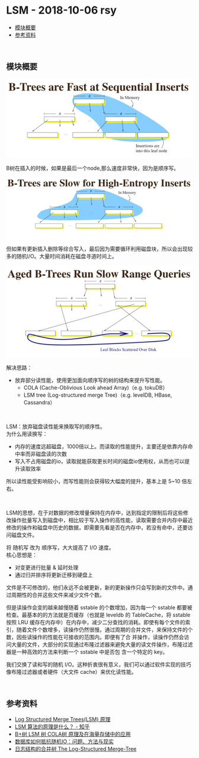 # LSM - 2018-10-06 rsy

- [模块概要](#module_in_brief)
- [参考资料](#reference)


&nbsp;   
<a id="module_in_brief"></a>
## 模块概要

![](assets/LSM_Btree_sequential_insert_10_06.png)

B树在插入的时候，如果是最后一个node,那么速度非常快，因为是顺序写。

![](assets/LSM_Btree_random_insert_10_06.png)

但如果有更新插入删除等综合写入，最后因为需要循环利用磁盘块，所以会出现较多的随机I/O。大量时间消耗在磁盘寻道时间上。

![](assets/LSM_Btree_ranged_query_10_06.png)

解决思路：

- 放弃部分读性能，使用更加面向顺序写的树的结构来提升写性能。
  - COLA (Cache-Oblivious Look ahead Array)（e.g. tokuDB）
  - LSM tree (Log-structured merge Tree)（e.g. levelDB, HBase, Cassandra）


&nbsp;   


LSM：放弃磁盘读性能来换取写的顺序性。   
为什么用读换写：

- 内存的速度远超磁盘，1000倍以上。而读取的性能提升，主要还是依靠内存命中率而非磁盘读的次数
- 写入不占用磁盘的io，读取就能获取更长时间的磁盘io使用权，从而也可以提升读取效率

所以读性能受影响较小，而写性能则会获得较大幅度的提升，基本上是 5~10 倍左右。


&nbsp;   


LSM的思想，在于对数据的修改增量保持在内存中，达到指定的限制后将这些修改操作批量写入到磁盘中，相比较于写入操作的高性能，读取需要合并内存中最近修改的操作和磁盘中历史的数据，即需要先看是否在内存中，若没有命中，还要访问磁盘文件。

将 随机写 改为 顺序写，大大提高了 I/O 速度。   
核心思想是：

- 对变更进行批量 & 延时处理
- 通过归并排序将更新迁移到硬盘上

文件是不可修改的，他们永远不会被更新，新的更新操作只会写到新的文件中。通过周期性的合并这些文件来减少文件个数。   

但是读操作会变的越来越慢随着 sstable 的个数增加，因为每一个 sstable 都要被检查。最基本的的方法就是页缓存（也就是 leveldb 的 TableCache，将 sstable 按照 LRU 缓存在内存中）在内存中，减少二分查找的消耗。即使有每个文件的索引，随着文件个数增多，读操作仍然很慢。通过周期的合并文件，来保持文件的个数，因些读操作的性能在可接收的范围内。即便有了合 并操作，读操作仍然会访问大量的文件，大部分的实现通过布隆过滤器来避免大量的读文件操作，布隆过滤器是一种高效的方法来判断一个 sstable 中是否包 含一个特定的 key。

我们交换了读和写的随机 I/O。这种折衷很有意义，我们可以通过软件实现的技巧像布隆过滤器或者硬件（大文件 cache）来优化读性能。


&nbsp;   
<a id="reference"></a>
## 参考资料

- [Log Structured Merge Trees(LSM) 原理](http://www.open-open.com/lib/view/open1424916275249.html)
- [LSM 算法的原理是什么？ - 知乎](https://www.zhihu.com/question/19887265)
- [B+树 LSM 树 COLA树 原理及在海量存储中的应用](https://blog.csdn.net/anderscloud/article/details/7181085)
- [数据库如何抵抗随机IO：问题、方法与现实](http://wangyuanzju.blog.163.com/blog/static/13029201132154010987)
- [日志结构的合并树 The Log-Structured Merge-Tree](https://www.cnblogs.com/siegfang/archive/2013/01/12/lsm-tree.html)